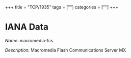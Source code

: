 +++
title = "TCP/1935"
tags = [""]
categories = [""]
+++

# IANA Data

_Name:_ macromedia-fcs

_Description:_ Macromedia Flash Communications Server MX

